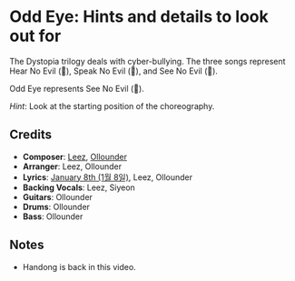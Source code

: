 # Odd Eye: Hints and details to look out for

The Dystopia trilogy deals with cyber-bullying. The three songs
represent Hear No Evil (🙉), Speak No Evil (🙊), and See No Evil (🙈).

Odd Eye represents See No Evil (🙈).

*Hint*: Look at the starting position of the choreography.

## Credits

* **Composer**: [Leez](https://www.discogs.com/artist/6450670-Leez-2), [Ollounder](https://www.discogs.com/artist/6450665-Ollounder)
* **Arranger**: Leez, Ollounder
* **Lyrics**: [January 8th (1월 8일)](https://www.discogs.com/artist/6469138-1%EC%9B%948%EC%9D%BC), Leez, Ollounder
* **Backing Vocals**: Leez, Siyeon
* **Guitars**: Ollounder
* **Drums**: Ollounder
* **Bass**: Ollounder

## Notes

* Handong is back in this video.

